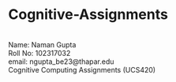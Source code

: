 # Cognitive-Assignments
<br>
Name: Naman Gupta
<br>
Roll No: 102317032
<br>
email: ngupta_be23@thapar.edu
<br>
Cognitive Computing Assignments (UCS420)
